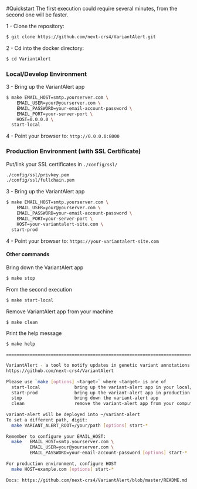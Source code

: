 #Quickstart
The first execution could require several minutes, from the second one will be faster.

1 - Clone the repository:  
```bash
$ git clone https://github.com/next-crs4/VariantAlert.git
```

2 - Cd into the docker directory:  
```bash
$ cd VariantAlert
```

### Local/Develop Environment
3 - Bring up the VariantAlert app
```bash
$ make EMAIL_HOST=smtp.yourserver.com \
    EMAIL_USER=your@yourserver.com \
    EMAIL_PASSWORD=your-email-account-password \
    EMAIL_PORT=your-server-port \
    HOST=0.0.0.0 \
  start-local
```

4 - Point your browser to: 
`http://0.0.0.0:8000`
 
### Production Environment (with SSL Certificate)
Put/link your SSL certificates in `./config/ssl/`
```bash
./config/ssl/privkey.pem
./config/ssl/fullchain.pem
```   

3 - Bring up the VariantAlert app
```bash
$ make EMAIL_HOST=smtp.yourserver.com \
    EMAIL_USER=your@yourserver.com \
    EMAIL_PASSWORD=your-email-account-password \
    EMAIL_PORT=your-server-port \
    HOST=your-variantalert-site.com \
  start-prod
```

4 - Point your browser to: 
`https://your-variantalert-site.com`
 
#### Other commands
 
Bring down the VariantAlert app
```bash
$ make stop
```

From the second execution
```bash
$ make start-local
```

Remove VariantAlert app from your machine
```bash
$ make clean
```

Print the help message
```bash
$ make help

===================================================================================================

VariantAlert - a tool to notify updates in genetic variant annotations
https://github.com/next-crs4/VariantAlert
 
Please use `make [options] <target>` where <target> is one of
  start-local             bring up the variant-alert app in your local/develop environment (0.0.0.0)
  start-prod              bring up the variant-alert app in production environment (with ssl)
  stop                    bring down the variant-alert app
  clean                   remove the variant-alert app from your computer
  
variant-alert will be deployed into ~/variant-alert
To set a different path, digit: 
  make VARIANT_ALERT_ROOT=/your/path [options] start-*
  
Remember to configure your EMAIL_HOST: 
  make   EMAIL_HOST=smtp.yourserver.com \
         EMAIL_USER=your@yourserver.com \
         EMAIL_PASSWORD=your-email-account-password [options] start-*
  
For production environment, configure HOST
  make HOST=example.com [options] start-*
 
Docs: https://github.com/next-crs4/VariantAlert/blob/master/README.md

```
